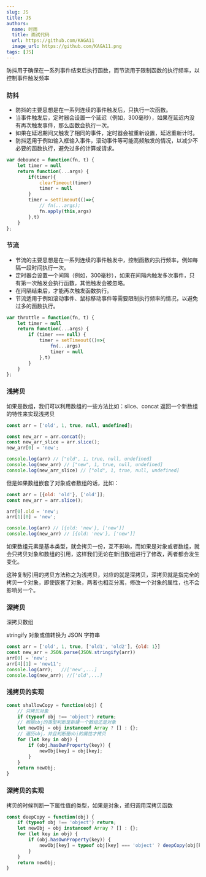 ```yaml
---
slug: JS
title: JS
authors:
  name: 时雨
  title: 面试代码
  url: https://github.com/KAGA11
  image_url: https://github.com/KAGA11.png
tags: [JS]
---
```

防抖用于确保在一系列事件结束后执行函数，而节流用于限制函数的执行频率，以控制事件触发频率

### 防抖

- 防抖的主要思想是在一系列连续的事件触发后，只执行一次函数。
- 当事件触发后，定时器会设置一个延迟（例如，300毫秒），如果在延迟内没有再次触发事件，那么函数会执行一次。
- 如果在延迟期间又触发了相同的事件，定时器会被重新设置，延迟重新计时。
- 防抖适用于例如输入框输入事件，滚动事件等可能高频触发的情况，以减少不必要的函数执行，避免过多的计算或请求。

```js
var debounce = function(fn, t) {
    let timer = null
    return function(...args) {
        if(timer){
            clearTimeout(timer)
            timer = null
        }
        timer = setTimeout(()=>{
            // fn(...args);
            fn.apply(this,args)
        },t)
    }
};
```

### 节流

- 节流的主要思想是在一系列连续的事件触发中，控制函数的执行频率，例如每隔一段时间执行一次。
- 定时器会设置一个间隔（例如，300毫秒），如果在间隔内触发多次事件，只有第一次触发会执行函数，其他触发会被忽略。
- 在间隔结束后，才能再次触发函数执行。
- 节流适用于例如滚动事件、鼠标移动事件等需要限制执行频率的情况，以避免过多的函数执行。

```js
var throttle = function(fn, t) {
    let timer = null
    return function(...args) {
        if (timer === null) {
            timer = setTimeout(()=>{
                fn(...args)
                timer = null
            },t)
        }
    }
};
```

### 浅拷贝

如果是数组，我们可以利用数组的一些方法比如：slice、concat 返回一个新数组的特性来实现浅拷贝

```js
const arr = ['old', 1, true, null, undefined];

const new_arr = arr.concat();
const new_arr_slice = arr.slice();
new_arr[0] = 'new';

console.log(arr) // ["old", 1, true, null, undefined]
console.log(new_arr) // ["new", 1, true, null, undefined]
console.log(new_arr_slice) // ["old", 1, true, null, undefined]
```

但是如果数组嵌套了对象或者数组的话，比如：

```js
const arr = [{old: 'old'}, ['old']];
const new_arr = arr.slice();

arr[0].old = 'new';
arr[1][0] = 'new';

console.log(arr) // [{old: 'new'}, ['new']]
console.log(new_arr) // [{old: 'new'}, ['new']]
```

如果数组元素是基本类型，就会拷贝一份，互不影响，而如果是对象或者数组，就会只拷贝对象和数组的引用，这样我们无论在新旧数组进行了修改，两者都会发生变化。

这种复制引用的拷贝方法称之为浅拷贝，对应的就是深拷贝，深拷贝就是指完全的拷贝一个对象，即使嵌套了对象，两者也相互分离，修改一个对象的属性，也不会影响另一个。

### 深拷贝

深拷贝数组

stringify 对象或值转换为 JSON 字符串

```js
const arr = ['old', 1, true, ['old1', 'old2'], {old: 1}]
const new_arr = JSON.parse(JSON.stringify(arr))
arr[0] = 'new';
arr[4][1] = 'new11';
console.log(arr);   //['new',...]
console.log(new_arr); //['old',...]
```

### 浅拷贝的实现

```js
const shallowCopy = function(obj) {
    // 只拷贝对象
    if (typeof obj !== 'object') return;
    // 根据obj的类型判断是新建一个数组还是对象
    let newObj = obj instanceof Array ? [] : {};
    // 遍历obj，并且判断是obj的属性才拷贝
    for (let key in obj) {
        if (obj.hasOwnProperty(key)) {
            newObj[key] = obj[key];
        }
    }
    return newObj;
}
```

### 深拷贝的实现

拷贝的时候判断一下属性值的类型，如果是对象，递归调用深拷贝函数

```js
const deepCopy = function(obj) {
    if (typeof obj !== 'object') return;
    let newObj = obj instanceof Array ? [] : {};
    for (let key in obj) {
        if (obj.hasOwnProperty(key)) {
            newObj[key] = typeof obj[key] === 'object' ? deepCopy(obj[key]) : obj[key];
        }
    }
    return newObj;
}
```
